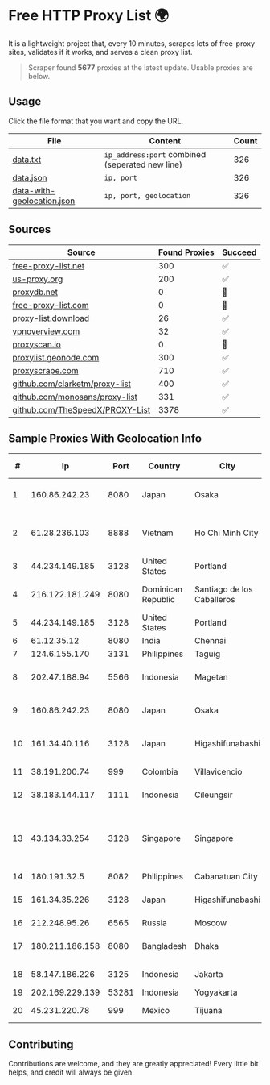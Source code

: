 
# Free HTTP Proxy List 🌍

It is a lightweight project that, every 10 minutes, scrapes lots of free-proxy sites, validates if it works, and serves a clean proxy list.


> Scraper found **5677** proxies at the latest update. Usable proxies are below.

## Usage

Click the file format that you want and copy the URL.


|File|Content|Count|
|----|-------|-----|
|[data.txt](https://raw.githubusercontent.com/themiralay/Proxy-List-World/master/data.txt)|`ip_address:port` combined (seperated new line)|326|
|[data.json](https://raw.githubusercontent.com/themiralay/Proxy-List-World/master/data.json)|`ip, port`|326|
|[data-with-geolocation.json](https://raw.githubusercontent.com/themiralay/Proxy-List-World/master/data-with-geolocation.json)|`ip, port, geolocation`|326|

## Sources

|Source|Found Proxies|Succeed|
|------|-------------|-------|
|[free-proxy-list.net](https://free-proxy-list.net)|300|✅|
|[us-proxy.org](https://www.us-proxy.org)|200|✅|
|[proxydb.net](http://proxydb.net)|0|🚫|
|[free-proxy-list.com](https://free-proxy-list.com/?page=&port=&type%5B%5D=http&type%5B%5D=https&up_time=0&search=Search)|0|🚫|
|[proxy-list.download](https://www.proxy-list.download/HTTP)|26|✅|
|[vpnoverview.com](https://vpnoverview.com/privacy/anonymous-browsing/free-proxy-servers)|32|✅|
|[proxyscan.io](https://www.proxyscan.io)|0|🚫|
|[proxylist.geonode.com](https://proxylist.geonode.com/api/proxy-list?limit=300&page=1&sort_by=lastChecked&sort_type=desc&protocols=http,https)|300|✅|
|[proxyscrape.com](https://api.proxyscrape.com/v2/?request=displayproxies&protocol=http&timeout=10000&country=all&ssl=all&anonymity=all)|710|✅|
|[github.com/clarketm/proxy-list](https://raw.githubusercontent.com/clarketm/proxy-list/master/proxy-list-raw.txt)|400|✅|
|[github.com/monosans/proxy-list](https://raw.githubusercontent.com/monosans/proxy-list/main/proxies/http.txt)|331|✅|
|[github.com/TheSpeedX/PROXY-List](https://raw.githubusercontent.com/TheSpeedX/PROXY-List/master/http.txt)|3378|✅|


## Sample Proxies With Geolocation Info

|#|Ip|Port|Country|City|Internet Service Provider|
|-|--|----|-------|----|-------------------------|
|1|160.86.242.23|8080|Japan|Osaka|Sony Network Communications Inc|
|2|61.28.236.103|8888|Vietnam|Ho Chi Minh City|Vietnam Internet Network Information Center|
|3|44.234.149.185|3128|United States|Portland|Amazon.com, Inc.|
|4|216.122.181.249|8080|Dominican Republic|Santiago de los Caballeros|Colocation America Corporation|
|5|44.234.149.185|3128|United States|Portland|Amazon.com, Inc.|
|6|61.12.35.12|8080|India|Chennai|Ttsl-isp Division|
|7|124.6.155.170|3131|Philippines|Taguig|Globe Telecom|
|8|202.47.188.94|5566|Indonesia|Magetan|PT.CITRA BERDIKARI NUSANTARA|
|9|160.86.242.23|8080|Japan|Osaka|Sony Network Communications Inc|
|10|161.34.40.116|3128|Japan|Higashifunabashi|NTT PC Communications, Inc.|
|11|38.191.200.74|999|Colombia|Villavicencio|Cogent Communications|
|12|38.183.144.117|1111|Indonesia|Cileungsir|PT Ikhlas Cipta Teknologi|
|13|43.134.33.254|3128|Singapore|Singapore|Shenzhen Tencent Computer Systems Company Limited|
|14|180.191.32.5|8082|Philippines|Cabanatuan City|Globe Telecom|
|15|161.34.35.226|3128|Japan|Higashifunabashi|NTT PC Communications, Inc.|
|16|212.248.95.26|6565|Russia|Moscow|MTS PJSC|
|17|180.211.186.158|8080|Bangladesh|Dhaka|Bangladesh Telegraph & Telephone Board|
|18|58.147.186.226|3125|Indonesia|Jakarta|PT. Transhybrid Communication|
|19|202.169.229.139|53281|Indonesia|Yogyakarta|IP JMN Soho|
|20|45.231.220.78|999|Mexico|Tijuana|Distrokom S De RL De CV|



## Contributing

Contributions are welcome, and they are greatly appreciated! Every
little bit helps, and credit will always be given.

